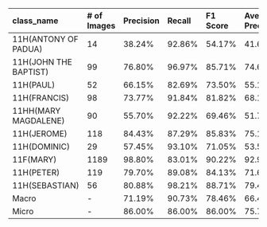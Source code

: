 | class_name            | # of Images   | Precision   | Recall   | F1 Score   | Average Precision   |
|:----------------------|:--------------|:------------|:---------|:-----------|:--------------------|
| 11H(ANTONY OF PADUA)  | 14            | 38.24%      | 92.86%   | 54.17%     | 41.68%              |
| 11H(JOHN THE BAPTIST) | 99            | 76.80%      | 96.97%   | 85.71%     | 74.63%              |
| 11H(PAUL)             | 52            | 66.15%      | 82.69%   | 73.50%     | 55.19%              |
| 11H(FRANCIS)          | 98            | 73.77%      | 91.84%   | 81.82%     | 68.18%              |
| 11HH(MARY MAGDALENE)  | 90            | 55.70%      | 92.22%   | 69.46%     | 51.75%              |
| 11H(JEROME)           | 118           | 84.43%      | 87.29%   | 85.83%     | 75.14%              |
| 11H(DOMINIC)          | 29            | 57.45%      | 93.10%   | 71.05%     | 53.59%              |
| 11F(MARY)             | 1189          | 98.80%      | 83.01%   | 90.22%     | 92.97%              |
| 11H(PETER)            | 119           | 79.70%      | 89.08%   | 84.13%     | 71.69%              |
| 11H(SEBASTIAN)        | 56            | 80.88%      | 98.21%   | 88.71%     | 79.49%              |
| Macro                 | -             | 71.19%      | 90.73%   | 78.46%     | 66.43%              |
| Micro                 | -             | 86.00%      | 86.00%   | 86.00%     | 75.75%              |